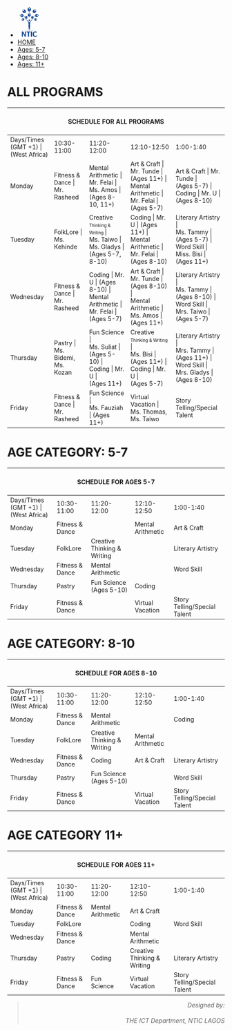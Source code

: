 <!DOCTYPE html>
<html>
<head>
    <meta name="viewport" content="width=device-width">
    <title>NTIC SUMMER CAMP PROGRAMS SCHEDULE</title>
    <link href="https://fonts.googleapis.com/css?family=Lato: 100,300,400,700|Luckiest+Guy|Oxygen:300,400" rel="stylesheet">
    <link href="summercamp.css" type="text/css" rel="stylesheet">
    <script src="summercamp.js" defer></script>
</head>
<body>
    <ul class="navigation">
        <li><img src="logo.png" height="70pxpx;"></li>
        <li class="active"><a href="index.html">HOME</a></li>
        <li><a href="#Cat1">Ages: 5-7</a></li>
        <li><a href="#Cat2">Ages: 8-10</a></li>
        <li><a href="#Cat3">Ages: 11+</a></li>
      </ul>
      <div id="TitleBlock">
      </div>
      <div id="Main">
          <h1>ALL PROGRAMS</h1>
          <table id="allprograms">
              <thead>
                  <tr>
                      <th colspan="6">
                          <h4 style="text-align: center;">SCHEDULE FOR ALL PROGRAMS</h4>
                      </th>
                  </tr>
              </thead>
              <tbody>
                  <tr>
                      <td>Days/Times <br> (GMT +1) | (West Africa)</td>
                      <td id="Time1">10:30-11:00</td>
                      <td id="Time2">11:20-12:00</td>
                      <td id="Time3">12:10-12:50</td>
                      <td id="Time4">1:00-1:40</td>
                  </tr>
                  <tr>
                      <td>Monday</td>
                      <td id="Mon1">Fitness & <span style="font-size: 13px;">Dance</span> | <br> Mr. Rasheed</td>
                      <td id="Mon2">Mental Arithmetic | <br> Mr. Felai | Ms. Amos | <br> (Ages 8-10, 11+)</td>
                      <td id="Mon3">Art & Craft | Mr. Tunde | <br> (Ages 11+) | <br> Mental Arithmetic | <br> Mr. Felai | (Ages 5-7)</td>
                      <td id="Mon4">Art & Craft | Mr. Tunde | <br> (Ages 5-7) | <br> Coding | Mr. U | (Ages 8-10)</td>
                  </tr>
                  <tr>
                    <td>Tuesday</td>
                    <td id="Tues1">FolkLore | <br> Ms. Kehinde</td>
                    <td id="Tues2">Creative <span style="font-size: 10px;"> Thinking & Writing </span> | <br> Ms. Taiwo | Ms. Gladys | <br> (Ages 5-7, 8-10)</td>
                    <td id="Tues3">Coding | Mr. U | (Ages 11+) | <br> Mental Arithmetic | Mr. Felai | (Ages 8-10)</td>
                    <td id="Tues4">Literary Artistry | <br> Ms. Tammy | (Ages 5-7) | <br> Word Skill | Miss. Bisi | <br> (Ages 11+)</td>
                </tr>
                <tr>
                    <td>Wednesday</td>
                    <td id="Wed1">Fitness & <span style="font-size: 13px;">Dance</span> | <br> Mr. Rasheed</td>
                    <td id="Wed2">Coding | Mr. U | (Ages 8-10) | <br> Mental Arithmetic | <br> Mr. Felai | (Ages 5-7)</td>
                    <td id="Wed3">Art & Craft | Mr. Tunde | <br> (Ages 8-10) | <br> Mental Arithmetic | <br> Ms. Amos | (Ages 11+)</td>
                    <td id="Wed4">Literary Artistry | <br> Ms. Tammy | (Ages 8-10) | <br> Word Skill | Mrs. Taiwo | <br> (Ages 5-7)</td>
                </tr>
                <tr>
                    <td>Thursday</td>
                    <td id="Thur1">Pastry | <br> Ms. Bidemi, Ms. Kozan</td>
                    <td id="Thur2">Fun Science | <br> Ms. Suliat | (Ages 5-10) | <br> Coding | Mr. U | <br> (Ages 11+)</td>
                    <td id="Thur4">Creative <span style="font-size: 10px;"> Thinking & Writing </span> | <br> Ms. Bisi | (Ages 11+) | <br> Coding | Mr. U | <br> (Ages 5-7)</td>
                    <td id="Thur4">Literary Artistry | <br> Mrs. Tammy | (Ages 11+) | <br> Word Skill | Mrs. Gladys | <br> (Ages 8-10)</td>
                </tr>
                <tr>
                    <td>Friday</td>
                    <td id="Fri1">Fitness & <span style="font-size: 13px;">Dance</span> | <br> Mr. Rasheed</td>
                    <td id="Fri2">Fun Science | <br> Ms. Fauziah | (Ages 11+)</td>
                    <td id="Fri3">Virtual Vacation | <br> Ms. Thomas, Ms. Taiwo</td>
                    <td id="Fri4">Story Telling/Special Talent</td>
                </tr>
              </tbody>
          </table>
      </div>
      <div id="Cat1">
          <h1>AGE CATEGORY: 5-7</h1>
        <table id="cat1programs">
            <thead>
                <tr>
                    <th colspan="6">
                        <h4 style="text-align: center;">SCHEDULE FOR AGES 5-7</h4>
                    </th>
                </tr>
            </thead>
            <tbody>
                <tr>
                    <td>Days/Times <br> (GMT +1) | (West Africa)</td>
                    <td id="Time1">10:30-11:00</td>
                    <td id="Time2">11:20-12:00</td>
                    <td id="Time3">12:10-12:50</td>
                    <td id="Time4">1:00-1:40</td>
                </tr>
                <tr>
                    <td>Monday</td>
                    <td id="Mon1">Fitness & Dance</td>
                    <td id="Mon2"></td>
                    <td id="Mon3">Mental Arithmetic</td>
                    <td id="Mon4">Art & Craft</td>
                </tr>
                <tr>
                  <td>Tuesday</td>
                  <td id="Tues1">FolkLore</td>
                  <td id="Tues2">Creative Thinking & Writing</td>
                  <td id="Tues3"></td>
                  <td id="Tues4">Literary Artistry</td>
              </tr>
              <tr>
                  <td>Wednesday</td>
                  <td id="Wed1">Fitness & Dance</td>
                  <td id="Wed2">Mental Arithmetic</td>
                  <td id="Wed3"></td>
                  <td id="Wed4">Word Skill</td>
              </tr>
              <tr>
                  <td>Thursday</td>
                  <td id="Thur1">Pastry</td>
                  <td id="Thur2">Fun Science (Ages 5-10)</td>
                  <td id="Thur4">Coding</td>
                  <td id="Thur4"></td>
              </tr>
              <tr>
                  <td>Friday</td>
                  <td id="Fri1">Fitness & Dance</td>
                  <td id="Fri2"></td>
                  <td id="Fri3">Virtual Vacation</td>
                  <td id="Fri4">Story Telling/Special Talent</td>
              </tr>
            </tbody>
        </table>
      </div>
      <div id="Cat2">
          <h1>AGE CATEGORY: 8-10</h1>
          <table id="cat2programs">
              <thead>
                  <tr>
                      <th colspan="6">
                          <h4 style="text-align: center;">SCHEDULE FOR AGES 8-10</h4>
                      </th>
                  </tr>
              </thead>
              <tbody>
                <tr>
                    <td>Days/Times <br> (GMT +1) | (West Africa)</td>
                    <td id="Time1">10:30-11:00</td>
                    <td id="Time2">11:20-12:00</td>
                    <td id="Time3">12:10-12:50</td>
                    <td id="Time4">1:00-1:40</td>
                </tr>
                <tr>
                    <td>Monday</td>
                    <td id="Mon1">Fitness & Dance</td>
                    <td id="Mon2">Mental Arithmetic</td>
                    <td id="Mon3"></td>
                    <td id="Mon4">Coding</td>
                </tr>
                <tr>
                  <td>Tuesday</td>
                  <td id="Tues1">FolkLore</td>
                  <td id="Tues2">Creative Thinking & Writing</td>
                  <td id="Tues3">Mental Arithmetic</td>
                  <td id="Tues4"></td>
              </tr>
              <tr>
                  <td>Wednesday</td>
                  <td id="Wed1">Fitness & Dance</td>
                  <td id="Wed2">Coding</td>
                  <td id="Wed3">Art & Craft</td>
                  <td id="Wed4">Literary Artistry</td>
              </tr>
              <tr>
                  <td>Thursday</td>
                  <td id="Thur1">Pastry</td>
                  <td id="Thur2">Fun Science (Ages 5-10)</td>
                  <td id="Thur4"></td>
                  <td id="Thur4">Word Skill</td>
              </tr>
              <tr>
                  <td>Friday</td>
                  <td id="Fri1">Fitness & Dance</td>
                  <td id="Fri2"></td>
                  <td id="Fri3">Virtual Vacation</td>
                  <td id="Fri4">Story Telling/Special Talent</td>
              </tr>
              </tbody>
          </table>
      </div>
      <div id="Cat3">
          <h1>AGE CATEGORY 11+</h1>
          <table id="cat3programs">
            <thead>
                <tr>
                    <th colspan="6">
                        <h4 style="text-align: center;">SCHEDULE FOR AGES 11+</h4>
                    </th>
                </tr>
            </thead>
            <tbody>
                <tr>
                    <td>Days/Times <br> (GMT +1) | (West Africa)</td>
                    <td id="Time1">10:30-11:00</td>
                    <td id="Time2">11:20-12:00</td>
                    <td id="Time3">12:10-12:50</td>
                    <td id="Time4">1:00-1:40</td>
                </tr>
                <tr>
                    <td>Monday</td>
                    <td id="Mon1">Fitness & Dance</td>
                    <td id="Mon2">Mental Arithmetic</td>
                    <td id="Mon3">Art & Craft</td>
                    <td id="Mon4"></td>
                </tr>
                <tr>
                  <td>Tuesday</td>
                  <td id="Tues1">FolkLore</td>
                  <td id="Tues2"></td>
                  <td id="Tues3">Coding</td>
                  <td id="Tues4">Word Skill</td>
              </tr>
              <tr>
                  <td>Wednesday</td>
                  <td id="Wed1">Fitness & Dance</td>
                  <td id="Wed2"></td>
                  <td id="Wed3">Mental Arithmetic</td>
                  <td id="Wed4"></td>
              </tr>
              <tr>
                  <td>Thursday</td>
                  <td id="Thur1">Pastry</td>
                  <td id="Thur2">Coding</td>
                  <td id="Thur4">Creative Thinking & Writing</td>
                  <td id="Thur4">Literary Artistry</td>
              </tr>
              <tr>
                  <td>Friday</td>
                  <td id="Fri1">Fitness & Dance</td>
                  <td id="Fri2">Fun Science</td>
                  <td id="Fri3">Virtual Vacation</td>
                  <td id="Fri4">Story Telling/Special Talent</td>
              </tr>
            </tbody>
        </table>
      </div>
</body>
<footer style="text-align: right;">
    <blockquote><em>Designed by: <h6>THE ICT Department, NTIC LAGOS</h6></em></blockquote>
</footer>
</html>
